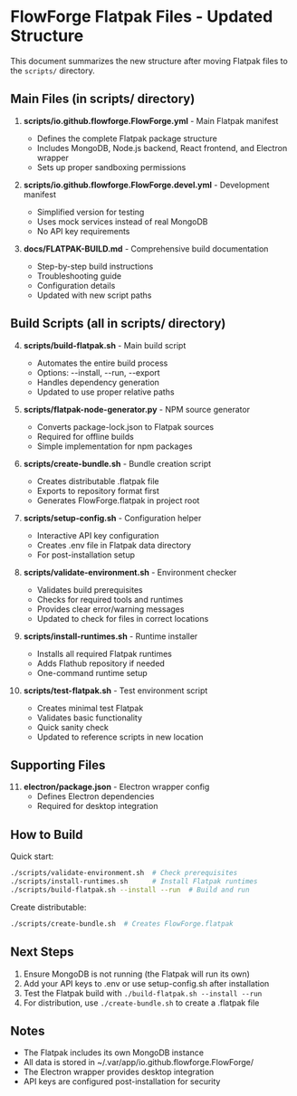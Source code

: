 # FlowForge Flatpak Files - Updated Structure

This document summarizes the new structure after moving Flatpak files to the `scripts/` directory.

## Main Files (in scripts/ directory)

1. **scripts/io.github.flowforge.FlowForge.yml** - Main Flatpak manifest
   - Defines the complete Flatpak package structure
   - Includes MongoDB, Node.js backend, React frontend, and Electron wrapper
   - Sets up proper sandboxing permissions

2. **scripts/io.github.flowforge.FlowForge.devel.yml** - Development manifest
   - Simplified version for testing
   - Uses mock services instead of real MongoDB
   - No API key requirements

3. **docs/FLATPAK-BUILD.md** - Comprehensive build documentation
   - Step-by-step build instructions
   - Troubleshooting guide
   - Configuration details
   - Updated with new script paths

## Build Scripts (all in scripts/ directory)

4. **scripts/build-flatpak.sh** - Main build script
   - Automates the entire build process
   - Options: --install, --run, --export
   - Handles dependency generation
   - Updated to use proper relative paths

5. **scripts/flatpak-node-generator.py** - NPM source generator
   - Converts package-lock.json to Flatpak sources
   - Required for offline builds
   - Simple implementation for npm packages

6. **scripts/create-bundle.sh** - Bundle creation script
   - Creates distributable .flatpak file
   - Exports to repository format first
   - Generates FlowForge.flatpak in project root

7. **scripts/setup-config.sh** - Configuration helper
   - Interactive API key configuration
   - Creates .env file in Flatpak data directory
   - For post-installation setup

8. **scripts/validate-environment.sh** - Environment checker
   - Validates build prerequisites
   - Checks for required tools and runtimes
   - Provides clear error/warning messages
   - Updated to check for files in correct locations

9. **scripts/install-runtimes.sh** - Runtime installer
   - Installs all required Flatpak runtimes
   - Adds Flathub repository if needed
   - One-command runtime setup

10. **scripts/test-flatpak.sh** - Test environment script
    - Creates minimal test Flatpak
    - Validates basic functionality
    - Quick sanity check
    - Updated to reference scripts in new location

## Supporting Files

11. **electron/package.json** - Electron wrapper config
    - Defines Electron dependencies
    - Required for desktop integration

## How to Build

Quick start:
```bash
./scripts/validate-environment.sh  # Check prerequisites
./scripts/install-runtimes.sh      # Install Flatpak runtimes
./scripts/build-flatpak.sh --install --run  # Build and run
```

Create distributable:
```bash
./scripts/create-bundle.sh  # Creates FlowForge.flatpak
```

## Next Steps

1. Ensure MongoDB is not running (the Flatpak will run its own)
2. Add your API keys to .env or use setup-config.sh after installation
3. Test the Flatpak build with `./build-flatpak.sh --install --run`
4. For distribution, use `./create-bundle.sh` to create a .flatpak file

## Notes

- The Flatpak includes its own MongoDB instance
- All data is stored in ~/.var/app/io.github.flowforge.FlowForge/
- The Electron wrapper provides desktop integration
- API keys are configured post-installation for security